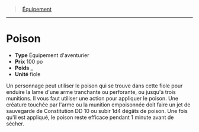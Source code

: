 ﻿> [Équipement](hd_equipment.md)

---

# Poison

- **Type** Équipement d'aventurier
- **Prix** 100 po
- **Poids** _
- **Unité** fiole

Un personnage peut utiliser le poison qui se trouve dans cette fiole pour enduire la lame d'une arme tranchante ou perforante, ou jusqu'à trois munitions. Il vous faut utiliser une action pour appliquer le poison. Une créature touchée par l'arme ou la munition empoisonnée doit faire un jet de sauvegarde de Constitution DD 10 ou subir 1d4 dégâts de poison. Une fois qu'il est appliqué, le poison reste efficace pendant 1 minute avant de sécher.

